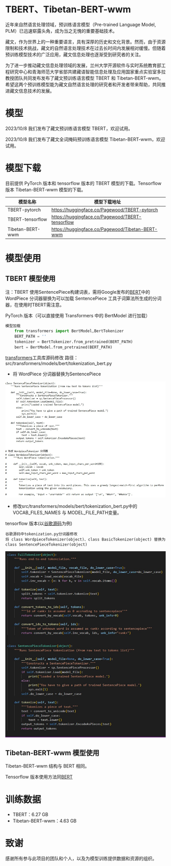# TBERT、Tibetan-BERT-wwm

近年来自然语言处理领域，预训练语言模型（Pre-trained Language Model, PLM）已迅速崭露头角，成为当之无愧的重要基础技术。

藏文，作为世界上的一种重要语言，具有深厚的历史和文化背景。然而，由于资源限制和技术挑战，藏文的自然语言处理技术在过去长时间内发展相对缓慢。但随着预训练模型技术的广泛应用，藏文信息处理也逐渐受到研究者的关注。

为了进一步推动藏文信息处理领域的发展，兰州大学开源软件与实时系统教育部工程研究中心和青海师范大学省部共建藏语智能信息处理及应用国家重点实验室多拉教授团队共同发布发布了藏文预训练语言模型 TBERT 和 Tibetan-BERT-wwm。希望这两个预训练模型能为藏文自然语言处理的研究者和开发者带来帮助，共同推进藏文信息技术的发展。

# 模型

2023/10/8 我们发布了藏文预训练语言模型 TBERT，欢迎试用。

2023/10/8 我们发布了藏文全词掩码预训练语言模型 Tibetan-BERT-wwm，欢迎试用。

# 模型下载

目前提供 PyTorch 版本和 tensorflow 版本的 TBERT 模型的下载。Tensorflow 版本 Tibetan-BERT-wwm 模型的下载。

| 模型名称     | 模型下载地址                        |
|----------------|------------------------------------------------|
| TBERT-pytorch | https://huggingface.co/Pagewood/TBERT-pytorch       |
| TBERT-tensorflow | https://huggingface.co/Pagewood/TBERT-tensorflow |
| Tibetan-BERT-wwm | https://huggingface.co/Pagewood/Tibetan-BERT-wwm |



# 模型使用

## TBERT 模型使用

注：TBERT 使用SentencePiece构建词表，需将Google发布的[BERT](https://github.com/google-research/bert)中的 WordPiece 分词器替换为可以加载 SentencePiece 工具子词算法所生成的分词器，在使用时TBERT需注意。

PyTorch 版本（可以直接使用 Transformers 中的 BertModel 进行加载）

```python
模型加载
    from transformers import BertModel,BertTokenizer
    BERT_PATH = ''
    tokenizer = BertTokenizer.from_pretrained(BERT_PATH)
    bert = BertModel.from_pretrained(BERT_PATH)
```
 [transformers](https://github.com/huggingface/transformers)工具库源码修改
	路径：src/transformers/models/bert/tokenization_bert.py

- 将 WordPiece 分词器替换为SentencePiece

![本地路径](./img/sp2.jpg)

- 修改src/transformers/models/bert/tokenization_bert.py中的VOCAB_FILES_NAMES 与 MODEL_FILE_PATH变量。

tensorflow 版本(以[谷歌源码](https://github.com/google-research/bert)为例)

```
谷歌源码中tokenization.py分词器修改
将 class WordpieceTokenizer(object)、class BasicTokenizer(object) 替换为class SentencePieceTokenizer(object)
```

![本地路径](./img/sp.jpg)

## Tibetan-BERT-wwm 模型使用

Tibetan-BERT-wwm 结构与 BERT 相同。

Tensorflow 版本使用方法同[BERT](https://github.com/google-research/bert)

# 训练数据

- TBERT：6.27 GB
- Tibetan-BERT-wwm：4.63 GB

# 致谢

感谢所有参与此项目的团队和个人，以及为模型训练提供数据和资源的组织。
